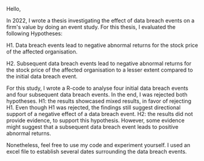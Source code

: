 Hello,

In 2022, I wrote a thesis investigating the effect of data breach events on a firm's value by doing an event study.
For this thesis, I evaluated the following Hypotheses:

H1. Data breach events lead to negative abnormal returns for the stock price of the affected organisation.

H2. Subsequent data breach events lead to negative abnormal returns for the stock price of the affected organisation 
    to a lesser extent compared to the initial data breach event. 

For this study, I wrote a R-code to analyse four initial data breach events and four subsequent data breach events.
In the end, I was rejected both hypotheses.
H1: the results showcased mixed results, in favor of rejecting H1. Even though H1 was rejected, the findings still suggest directional support of a negative effect of a data breach event.
H2: the results did not provide evidence, to support this hypothesis. However, some evidence might suggest that a subsequent data breach event leads to positive abnormal returns.

Nonetheless, feel free to use my code and experiment yourself. 
I used an excel file to establish several dates surrounding the data breach events. 

